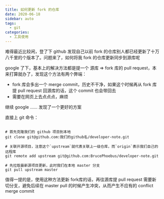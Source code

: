```yaml
---
title: 如何更新 fork 的仓库
date: 2020-06-18
sidebar: auto
tags:
  - git
categories:
  - 工具使用
---
```


难得最近比较闲，登了下 github 发现自己以前 fork 的仓库别人都已经更新了十万八千里的个版本了。问题来了，如何将我 fork 的仓库更新同步到源库呢

google 了下，基本上的解决方法都是提一个 源库 => fork 库的 pull request，本来打算就办了，发现这个方法有两个弊端：

- fork 库会多出一个 merge commit，历史不干净，如果这个时候再从 fork 库提 pull request 回源库的话，这个 commit 也会带回去
- 需要在网页上去点点点，麻烦

继续 google ...... 发现了一个更好的方案

直接上 git 命令：

```

# 首先克隆我们的 github 项目到本地
git clone git@github.com:我们的github名/developer-note.git

# 关联开源项目，注意这个`upstream`就代表关联上一级仓库，而`origin`表示我们自己的远程库
git remote add upstream git@github.com:BrucePhoebus/developer-note.git

# 先拉取最新源项目更新，此时我们在本地 master 分支
git pull upstream master

```

值得一提的是，使用这种方法更新 fork库的话，再往源库提 pull request 需要新切分支，避免后续在 master pull 的时候产生冲突，从而产生不应有的 conflict merge commit 